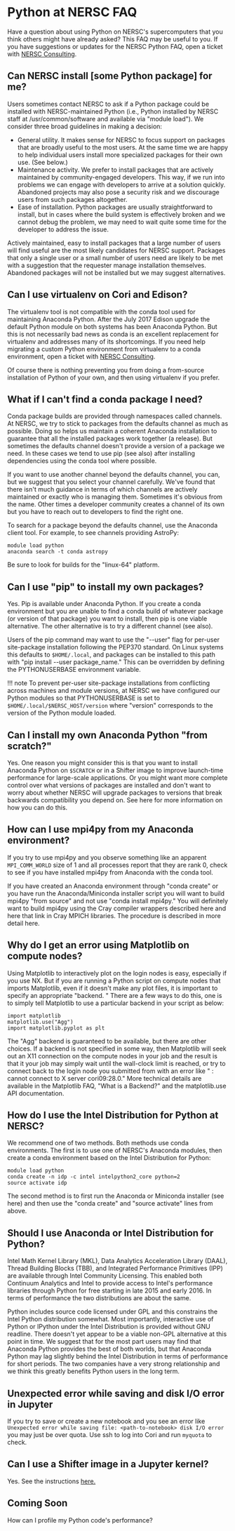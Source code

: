 
# Python at NERSC FAQ

Have a question about using Python on NERSC's supercomputers that you
think others might have already asked?  This FAQ may be useful to you.
If you have suggestions or updates for the NERSC Python FAQ, open a
ticket with [NERSC Consulting](https://help.nersc.gov).

## Can NERSC install [some Python package] for me?

Users sometimes contact NERSC to ask if a Python package could be
installed with NERSC-maintained Python (i.e., Python installed by
NERSC staff at /usr/common/software and available via "module load").
We consider three broad guidelines in making a decision:

* General utility.  It makes sense for NERSC to focus support on
  packages that are broadly useful to the most users. At the same time
  we are happy to help individual users install more specialized
  packages for their own use.  (See below.)
* Maintenance activity. We prefer to install packages that are
  actively maintained by community-engaged developers. This way, if we
  run into problems we can engage with developers to arrive at a
  solution quickly. Abandoned projects may also pose a security risk
  and we discourage users from such packages altogether.
* Ease of installation. Python packages are usually straightforward to
  install, but in cases where the build system is effectively broken
  and we cannot debug the problem, we may need to wait quite some time
  for the developer to address the issue.

Actively maintained, easy to install packages that a large number of
users will find useful are the most likely candidates for NERSC
support.  Packages that only a single user or a small number of users
need are likely to be met with a suggestion that the requester manage
installation themselves.  Abandoned packages will not be installed but
we may suggest alternatives.

## Can I use virtualenv on Cori and Edison?

The virtualenv tool is not compatible with the conda tool used for
maintaining Anaconda Python.  After the July 2017 Edison upgrade the
default Python module on both systems has been Anaconda Python.  But
this is not necessarily bad news as conda is an excellent replacement
for virtualenv and addresses many of its shortcomings.  If you need
help migrating a custom Python environment from virtualenv to a conda
environment, open a ticket
with [NERSC Consulting](https://help.nersc.gov).

Of course there is nothing preventing you from doing a from-source
installation of Python of your own, and then using virtualenv if you
prefer.

## What if I can't find a conda package I need?

Conda package builds are provided through namespaces called channels.
At NERSC, we try to stick to packages from the defaults channel as
much as possible.  Doing so helps us maintain a coherent Anaconda
installation to guarantee that all the installed packages work
together (a release).  But sometimes the defaults channel doesn't
provide a version of a package we need.  In these cases we tend to use
pip (see also) after installing dependencies using the conda tool
where possible.

If you want to use another channel beyond the defaults channel, you
can, but we suggest that you select your channel carefully.  We've
found that there isn't much guidance in terms of which channels are
actively maintained or exactly who is managing them.  Sometimes it's
obvious from the name. Other times a developer community creates a
channel of its own but you have to reach out to developers to find the
right one.

To search for a package beyond the defaults channel, use the Anaconda
client tool.  For example, to see channels providing AstroPy:

    module load python
    anaconda search -t conda astropy

Be sure to look for builds for the "linux-64" platform.

## Can I use "pip" to install my own packages?

Yes.  Pip is available under Anaconda Python.  If you create a conda
environment but you are unable to find a conda build of whatever
package (or version of that package) you want to install, then pip is
one viable alternative.  The other alternative is to try a different
channel (see also).

Users of the pip command may want to use the "--user" flag for
per-user site-package installation following the PEP370 standard.  On
Linux systems this defaults to `$HOME/.local`, and packages can be
installed to this path with "pip install --user package_name."  This
can be overridden by defining the PYTHONUSERBASE environment variable.

!!! note
	To prevent per-user site-package installations from
	conflicting across machines and module versions, at NERSC we have
	configured our Python modules so that PYTHONUSERBASE is set to
	`$HOME/.local/$NERSC_HOST/version` where "version" corresponds to
	the version of the Python module loaded.

## Can I install my own Anaconda Python "from scratch?"

Yes.  One reason you might consider this is that you want to install
Anaconda Python on `$SCRATCH` or in a Shifter image to improve
launch-time performance for large-scale applications.  Or you might
want more complete control over what versions of packages are
installed and don't want to worry about whether NERSC will upgrade
packages to versions that break backwards compatibility you depend on.
See here for more information on how you can do this.

## How can I use mpi4py from my Anaconda environment?

If you try to use mpi4py and you observe something like an apparent
`MPI_COMM_WORLD` size of 1 and all processes report that they are rank
0, check to see if you have installed mpi4py from Anaconda with the
conda tool.

If you have created an Anaconda environment through "conda create" or
you have run the Anaconda/Miniconda installer script you will want to
build mpi4py "from source" and not use "conda install mpi4py."  You
will definitely want to build mpi4py using the Cray compiler wrappers
described here and here that link in Cray MPICH libraries.  The
procedure is described in more detail here.

## Why do I get an error using Matplotlib on compute nodes?

Using Matplotlib to interactively plot on the login nodes is easy,
especially if you use NX.  But if you are running a Python script on
compute nodes that imports Matplotlib, even if it doesn't make any
plot files, it is important to specify an appropriate "backend.  "
There are a few ways to do this, one is to simply tell Matplotlib to
use a particular backend in your script as below:

    import matplotlib
    matplotlib.use("Agg")
    import matplotlib.pyplot as plt

The "Agg" backend is guaranteed to be available, but there are other
choices.  If a backend is not specified in some way, then Matplotlib
will seek out an X11 connection on the compute nodes in your job and
the result is that it your job may simply wait until the wall-clock
limit is reached, or try to connect back to the login node you
submitted from with an error like " : cannot connect to X server
cori09:28.0."  More technical details are available in the Matplotlib
FAQ, "What is a Backend?" and the matplotlib.use API documentation.

## How do I use the Intel Distribution for Python at NERSC?

We recommend one of two methods.  Both methods use conda environments.
The first is to use one of NERSC's Anaconda modules, then create a
conda environment based on the Intel Distribution for Python:

    module load python
    conda create -n idp -c intel intelpython2_core python=2
    source activate idp

The second method is to first run the Anaconda or Miniconda installer
(see here) and then use the "conda create" and "source activate" lines
from above.

## Should I use Anaconda or Intel Distribution for Python?

Intel Math Kernel Library (MKL), Data Analytics Acceleration Library
(DAAL), Thread Building Blocks (TBB), and Integrated Performance
Primitives (IPP) are available through Intel Community Licensing.
This enabled both Continuum Analytics and Intel to provide access to
Intel's performance libraries through Python for free starting in late
2015 and early 2016.  In terms of performance the two distributions
are about the same.

Python includes source code licensed under GPL and this constrains the
Intel Python distribution somewhat.  Most importantly, interactive use
of Python or IPython under the Intel Distribution is provided without
GNU readline.  There doesn't yet appear to be a viable non-GPL
alternative at this point in time.  We suggest that for the most part
users may find that Anaconda Python provides the best of both worlds,
but that Anaconda Python may lag slightly behind the Intel
Distribution in terms of performance for short periods.  The two
companies have a very strong relationship and we think this greatly
benefits Python users in the long term.

## Unexpected error while saving and disk I/O error in Jupyter

If you try to save or create a new notebook and you see an error like
`Unexpected error while saving file: <path-to-notebook> disk I/O
error` you may just be over quota.  Use ssh to log into Cori and run
`myquota` to check.

## Can I use a Shifter image in a Jupyter kernel?

Yes.  See the
instructions
[here.](../../../services/jupyter.md#custom-kernels-using-shifter-containers)

## Coming Soon

How can I profile my Python code's performance?
